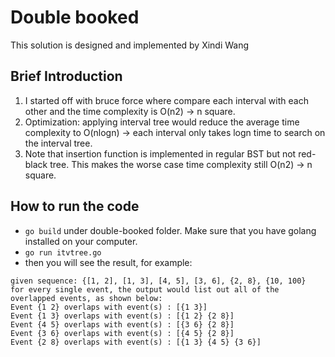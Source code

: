 # Double booked

This solution is designed and implemented by Xindi Wang

## Brief Introduction

1. I started off with bruce force where compare each interval with each other and the time complexity is O(n2) -> n square.
2. Optimization: applying interval tree would reduce the average time complexity to O(nlogn) -> each interval only takes logn time to search on the interval tree.
3. Note that insertion function is implemented in regular BST but not red-black tree. This makes the worse case time complexity still O(n2) -> n square.

## How to run the code
* `go build` under double-booked folder. Make sure that you have golang installed on your computer.
* `go run itvtree.go`
* then you will see the result, for example:
```
given sequence: {[1, 2], [1, 3], [4, 5], [3, 6], {2, 8}, {10, 100}
for every single event, the output would list out all of the overlapped events, as shown below:
Event {1 2} overlaps with event(s) : [{1 3}]
Event {1 3} overlaps with event(s) : [{1 2} {2 8}]
Event {4 5} overlaps with event(s) : [{3 6} {2 8}]
Event {3 6} overlaps with event(s) : [{4 5} {2 8}]
Event {2 8} overlaps with event(s) : [{1 3} {4 5} {3 6}]
```
